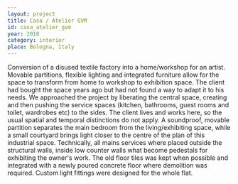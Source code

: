 ```yaml
---
layout: project
title: Casa / Atelier GVM
id: casa_atelier_gvm
year: 2018
category: interior
place: Bologna, Italy
---
```


Conversion of a disused textile factory into a home/workshop for an artist. Movable partitions, flexible lighting and integrated furniture allow for the space to transform from home to workshop to exhibition space.
The client had bought the space years ago but had not found a way to adapt it to his needs. We approached the project by liberating the central space, creating and then pushing the service spaces (kitchen, bathrooms, guest rooms and toilet, wardrobes etc) to the sides. The client lives and works here, so the usual spatial and temporal distinctions do not apply. A soundproof, movable partition separates the main bedroom from the living/exhibiting space, while a small courtyard brings light closer to the centre of the plan of this industrial space. Technically, all mains services where placed outside the structural walls, inside low counter walls what become pedestals for exhibiting the owner's work. The old floor tiles was kept when possible and integrated with a newly poured concrete floor where demolition was required. Custom light fittings were designed for the whole flat.

